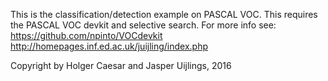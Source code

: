 This is the classification/detection example on PASCAL VOC.
This requires the PASCAL VOC devkit and selective search.
For more info see:
https://github.com/npinto/VOCdevkit
http://homepages.inf.ed.ac.uk/juijling/index.php

Copyright by Holger Caesar and Jasper Uijlings, 2016
